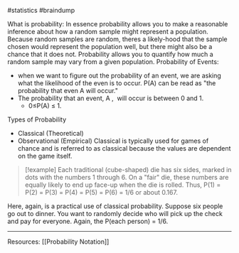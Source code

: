 #statistics #braindump 

What is probability: 
	In essence probability allows you to make a reasonable inference about how a random sample might represent a population. Because random samples are random, theres a likely-hood that the sample chosen would represent the population well, but there might also be a chance that it does not. Probability allows you to quantify how much a random sample may vary from a given population.
Probability of Events:
- when we want to figure out the probability of an event, we are asking what the likelihood of the even is to occur. P(A) can be read as "the probability that even A will occur."
- The probability that an event, A ,  will occur is between 0 and 1. 
	- 0≤P(A) ≤ 1.

Types of Probability 
- Classical (Theoretical)
- Observational (Empirical)
Classical is typically used for games of chance and is referred to as classical because the values are dependent on the game itself.

> [!example]
> Each traditional (cube-shaped) die has six sides, marked in dots with the numbers 1 through 6. On a "fair" die, these numbers are equally likely to end up face-up when the die is rolled. Thus, P(1) = P(2) = P(3) = P(4) = P(5) = P(6) = 1/6 or about 0.167.

Here, again, is a practical use of classical probability. Suppose six people go out to dinner. You want to randomly decide who will pick up the check and pay for everyone. Again, the P(each person) = 1/6.


---
Resources:
[[Probability Notation]]